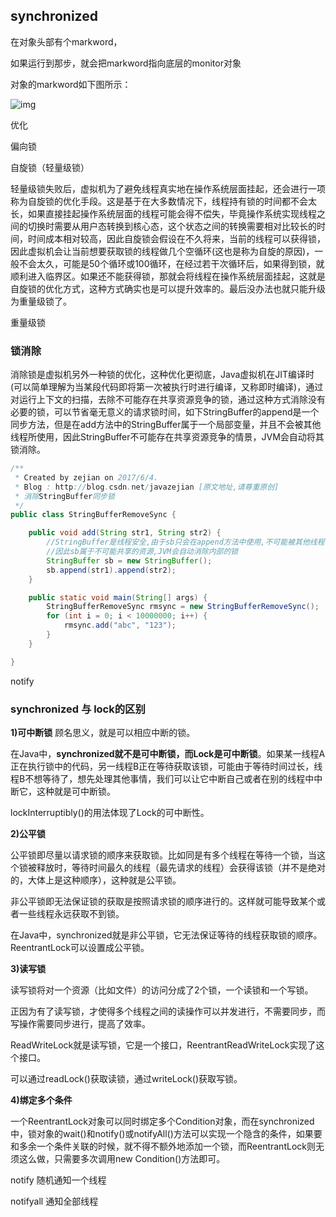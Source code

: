 ## synchronized

在对象头部有个markword，

如果运行到那步，就会把markword指向底层的monitor对象



对象的markword如下图所示：

![img](https://img-blog.csdn.net/20170603172215966?watermark/2/text/aHR0cDovL2Jsb2cuY3Nkbi5uZXQvamF2YXplamlhbg==/font/5a6L5L2T/fontsize/400/fill/I0JBQkFCMA==/dissolve/70/gravity/SouthEast)



优化

偏向锁

自旋锁（轻量级锁）

轻量级锁失败后，虚拟机为了避免线程真实地在操作系统层面挂起，还会进行一项称为自旋锁的优化手段。这是基于在大多数情况下，线程持有锁的时间都不会太长，如果直接挂起操作系统层面的线程可能会得不偿失，毕竟操作系统实现线程之间的切换时需要从用户态转换到核心态，这个状态之间的转换需要相对比较长的时间，时间成本相对较高，因此自旋锁会假设在不久将来，当前的线程可以获得锁，因此虚拟机会让当前想要获取锁的线程做几个空循环(这也是称为自旋的原因)，一般不会太久，可能是50个循环或100循环，在经过若干次循环后，如果得到锁，就顺利进入临界区。如果还不能获得锁，那就会将线程在操作系统层面挂起，这就是自旋锁的优化方式，这种方式确实也是可以提升效率的。最后没办法也就只能升级为重量级锁了。

重量级锁









### 锁消除

消除锁是虚拟机另外一种锁的优化，这种优化更彻底，Java虚拟机在JIT编译时(可以简单理解为当某段代码即将第一次被执行时进行编译，又称即时编译)，通过对运行上下文的扫描，去除不可能存在共享资源竞争的锁，通过这种方式消除没有必要的锁，可以节省毫无意义的请求锁时间，如下StringBuffer的append是一个同步方法，但是在add方法中的StringBuffer属于一个局部变量，并且不会被其他线程所使用，因此StringBuffer不可能存在共享资源竞争的情景，JVM会自动将其锁消除。

```java
/**
 * Created by zejian on 2017/6/4.
 * Blog : http://blog.csdn.net/javazejian [原文地址,请尊重原创]
 * 消除StringBuffer同步锁
 */
public class StringBufferRemoveSync {

    public void add(String str1, String str2) {
        //StringBuffer是线程安全,由于sb只会在append方法中使用,不可能被其他线程引用
        //因此sb属于不可能共享的资源,JVM会自动消除内部的锁
        StringBuffer sb = new StringBuffer();
        sb.append(str1).append(str2);
    }

    public static void main(String[] args) {
        StringBufferRemoveSync rmsync = new StringBufferRemoveSync();
        for (int i = 0; i < 10000000; i++) {
            rmsync.add("abc", "123");
        }
    }

}
```





notify



### synchronized 与 lock的区别

**1)可中断锁**
 顾名思义，就是可以相应中断的锁。

在Java中，**synchronized就不是可中断锁，而Lock是可中断锁**。如果某一线程A正在执行锁中的代码，另一线程B正在等待获取该锁，可能由于等待时间过长，线程B不想等待了，想先处理其他事情，我们可以让它中断自己或者在别的线程中中断它，这种就是可中断锁。

lockInterruptibly()的用法体现了Lock的可中断性。

**2)公平锁**

公平锁即尽量以请求锁的顺序来获取锁。比如同是有多个线程在等待一个锁，当这个锁被释放时，等待时间最久的线程（最先请求的线程）会获得该锁（并不是绝对的，大体上是这种顺序），这种就是公平锁。

非公平锁即无法保证锁的获取是按照请求锁的顺序进行的。这样就可能导致某个或者一些线程永远获取不到锁。

在Java中，synchronized就是非公平锁，它无法保证等待的线程获取锁的顺序。ReentrantLock可以设置成公平锁。

**3)读写锁**

读写锁将对一个资源（比如文件）的访问分成了2个锁，一个读锁和一个写锁。

正因为有了读写锁，才使得多个线程之间的读操作可以并发进行，不需要同步，而写操作需要同步进行，提高了效率。

ReadWriteLock就是读写锁，它是一个接口，ReentrantReadWriteLock实现了这个接口。

可以通过readLock()获取读锁，通过writeLock()获取写锁。

**4)绑定多个条件**

一个ReentrantLock对象可以同时绑定多个Condition对象，而在synchronized中，锁对象的wait()和notify()或notifyAll()方法可以实现一个隐含的条件，如果要和多余一个条件关联的时候，就不得不额外地添加一个锁，而ReentrantLock则无须这么做，只需要多次调用new Condition()方法即可。



notify 随机通知一个线程

notifyall 通知全部线程